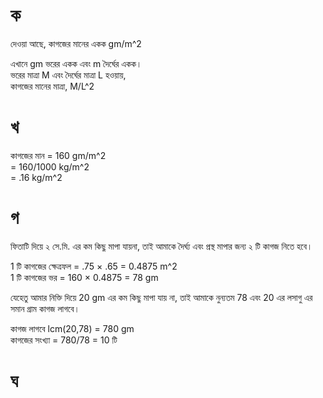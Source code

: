 # ক
দেওয়া আছে,
কাগজের মানের একক gm/m^2
   
এখানে gm ভরের একক এবং m দৈর্ঘের একক।  
ভরের মাত্রা M এবং দৈর্ঘের মাত্রা L হওয়ায়,  
কাগজের মানের মাত্রা, M/L^2

# খ
কাগজের মান = 160 gm/m^2    
= 160/1000 kg/m^2   
= .16 kg/m^2   

# গ
ফিতাটি দিয়ে ২ সে.মি. এর কম কিছু মাপা যায়না, তাই আমাকে দৈর্ঘ্য এবং প্রস্থ মাপার জন্য ২ টি কাগজ নিতে হবে।   
   
1 টি কাগজের ক্ষেত্রফল = .75 × .65 = 0.4875 m^2  
1 টি কাগজের ভর = 160 × 0.4875 = 78 gm  
   
যেহেতু আমার নিক্তি দিয়ে 20 gm এর কম কিছু মাপা যায় না, তাই আমাকে নুন্যতম 78 এবং 20 এর লসাগু এর সমান গ্রাম কাগজ লাগবে।
  
কাগজ লাগবে lcm(20,78) = 780 gm  
কাগজের সংখ্যা = 780/78 = 10 টি    

# ঘ
